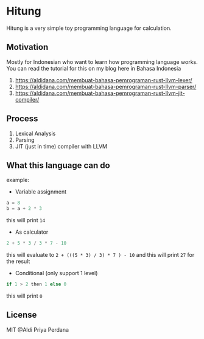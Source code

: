 # Hitung

Hitung is a very simple toy programming language for calculation.

## Motivation

Mostly for Indonesian who want to learn how programming language works. You can read the tutorial for this on my blog here in Bahasa Indonesia
1. https://aldidana.com/membuat-bahasa-pemrograman-rust-llvm-lexer/
2. https://aldidana.com/membuat-bahasa-pemrograman-rust-llvm-parser/
3. https://aldidana.com/membuat-bahasa-pemrograman-rust-llvm-jit-compiler/

## Process
1. Lexical Analysis
2. Parsing
3. JIT (just in time) compiler with LLVM

## What this language can do

example:

- Variable assignment
```rust
a = 8
b = a + 2 * 3
```
this will print `14`

- As calculator
```rust
2 + 5 * 3 / 3 * 7 - 10
```
this will evaluate to `2 + (((5 * 3) / 3) * 7 ) - 10` and this will print `27` for the result

- Conditional (only support 1 level)
```rust
if 1 > 2 then 1 else 0
```
this will print `0`

## License
MIT @Aldi Priya Perdana